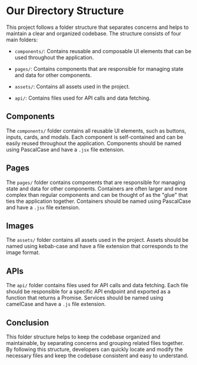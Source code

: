 # Our Directory Structure

This project follows a folder structure that separates concerns and helps to maintain a clear and organized codebase. The structure consists of four main folders:

- `components/`: Contains reusable and composable UI elements that can be used throughout the application.

- `pages/`: Contains components that are responsible for managing state and data for other components.

- `assets/`: Contains all assets used in the project.

- `api/`: Contains files used for API calls and data fetching.

## Components

The `components/` folder contains all reusable UI elements, such as buttons, inputs, cards, and modals. Each component is self-contained and can be easily reused throughout the application. Components should be named using PascalCase and have a `.jsx` file extension.

## Pages

The `pages/` folder contains components that are responsible for managing state and data for other components. Containers are often larger and more complex than regular components and can be thought of as the "glue" that ties the application together. Containers should be named using PascalCase and have a `.jsx` file extension.

## Images

The `assets/` folder contains all assets used in the project. Assets should be named using kebab-case and have a file extension that corresponds to the image format.

## APIs

The `api/` folder contains files used for API calls and data fetching. Each file should be responsible for a specific API endpoint and exported as a function that returns a Promise. Services should be named using camelCase and have a `.js` file extension.

## Conclusion

This folder structure helps to keep the codebase organized and maintainable, by separating concerns and grouping related files together. By following this structure, developers can quickly locate and modify the necessary files and keep the codebase consistent and easy to understand.
